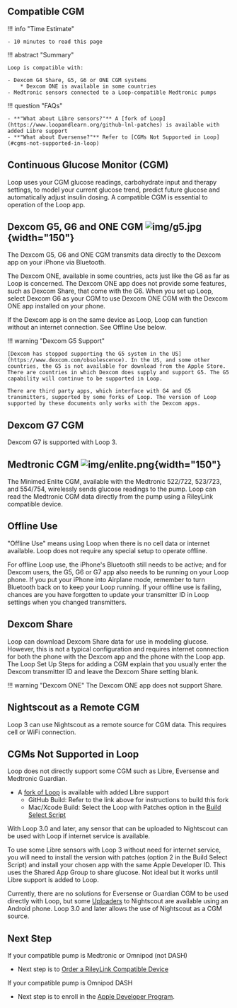 ## Compatible CGM

!!! info "Time Estimate"

    - 10 minutes to read this page

!!! abstract "Summary"

    Loop is compatible with:

    - Dexcom G4 Share, G5, G6 or ONE CGM systems
        * Dexcom ONE is available in some countries
    - Medtronic sensors connected to a Loop-compatible Medtronic pumps


!!! question "FAQs"

    - **"What about Libre sensors?"** A [fork of Loop](https://www.loopandlearn.org/github-lnl-patches) is available with added Libre support
    - **"What about Eversense?"** Refer to [CGMs Not Supported in Loop](#cgms-not-supported-in-loop)


## Continuous Glucose Monitor (CGM)

Loop uses your CGM glucose readings, carbohydrate input and therapy settings, to model your current glucose trend, predict future glucose and automatically adjust insulin dosing. A compatible CGM is essential to operation of the Loop app.


## Dexcom G5, G6 and ONE CGM ![img/g5.jpg](img/g5.jpg){width="150"}

The Dexcom G5, G6 and ONE CGM transmits data directly to the Dexcom app on your iPhone via Bluetooth.

The Dexcom ONE, available in some countries, acts just like the G6 as far as Loop is concerned. The Dexcom ONE app does not provide some features, such as Dexcom Share, that come with the G6. When you set up Loop, select Dexcom G6 as your CGM to use Dexcom ONE CGM with the Dexcom ONE app installed on your phone.

If the Dexcom app is on the same device as Loop, Loop can function without an internet connection. See Offline Use below.

!!! warning "Dexcom G5 Support"

    [Dexcom has stopped supporting the G5 system in the US](https://www.dexcom.com/obsolescence). In the US, and some other countries, the G5 is not available for download from the Apple Store. There are countries in which Dexcom does supply and support G5. The G5 capability will continue to be supported in Loop.

    There are third party apps, which interface with G4 and G5 transmitters, supported by some forks of Loop. The version of Loop supported by these documents only works with the Dexcom apps.

## Dexcom G7 CGM

Dexcom G7 is supported with Loop 3.



## Medtronic CGM ![img/enlite.png](img/enlite.png){width="150"}

The Minimed Enlite CGM, available with the Medtronic 522/722, 523/723, and 554/754, wirelessly sends glucose readings to the pump. Loop can read the Medtronic CGM data directly from the pump using a RileyLink compatible device.

## Offline Use

"Offline Use" means using Loop when there is no cell data or internet available. Loop does not require any special setup to operate offline.

For offline Loop use, the iPhone's Bluetooth still needs to be active; and for Dexcom users, the G5, G6 or G7 app also needs to be running on your Loop phone. If you put your iPhone into Airplane mode, remember to turn Bluetooth back on to keep your Loop running. If your offline use is failing, chances are you have forgotten to update your transmitter ID in Loop settings when you changed transmitters.

## Dexcom Share

Loop can download Dexcom Share data for use in modeling glucose. However, this is not a typical configuration and requires internet connection for both the phone with the Dexcom app and the phone with the Loop app.  The Loop Set Up Steps for adding a CGM explain that you usually enter the Dexcom transmitter ID and leave the Dexcom Share setting blank.

!!! warning "Dexcom ONE"
    The Dexcom ONE app does not support Share.

## Nightscout as a Remote CGM

Loop 3 can use Nightscout as a remote source for CGM data. This requires cell or WiFi connection.


## CGMs Not Supported in Loop

Loop does not directly support some CGM such as Libre, Eversense and Medtronic Guardian.

* A [fork of Loop](https://www.loopandlearn.org/github-lnl-patches) is available with added Libre support
    * GitHub Build: Refer to the link above for instructions to build this fork
    * Mac/Xcode Build: Select the Loop with Patches option in the [Build Select Script](step14.md)

With Loop 3.0 and later, any sensor that can be uploaded to Nightscout can be used with Loop if internet service is available.

To use some Libre sensors with Loop 3 without need for internet service, you will need to install the version with patches (option 2 in the Build Select Script) and install your chosen app with the same Apple Developer ID. This uses the Shared App Group to share glucose. Not ideal but it works until Libre support is added to Loop.

Currently, there are no solutions for Eversense or Guardian CGM to be used directly with Loop, but some [Uploaders](https://nightscout.github.io/uploader/uploaders/) to Nightscout are available using an Android phone. Loop 3.0 and later allows the use of Nightscout as a CGM source.

## Next Step

If your compatible pump is Medtronic or Omnipod (not DASH)

* Next step is to [Order a RileyLink Compatible Device](step5.md)

If your compatible pump is Omnipod DASH

* Next step is to enroll in the [Apple Developer Program](step6.md).
